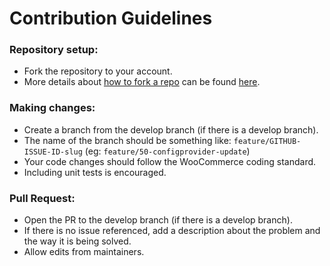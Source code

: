 # Contribution Guidelines

### Repository setup:
- Fork the repository to your account.
- More details about [how to fork a repo](https://docs.github.com/en/github/getting-started-with-github/fork-a-repo) can be found [here](https://docs.github.com/en/github/getting-started-with-github/fork-a-repo).

### Making changes:
- Create a branch from the develop branch (if there is a develop branch).
- The name of the branch should be something like: `feature/GITHUB-ISSUE-ID-slug` (eg: `feature/50-configprovider-update`)
- Your code changes should follow the WooCommerce coding standard.
- Including unit tests is encouraged.

### Pull Request:
- Open the PR to the develop branch (if there is a develop branch).
- If there is no issue referenced, add a description about the problem and the way it is being solved.
- Allow edits from maintainers.